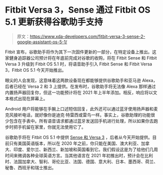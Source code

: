# Fitbit Versa 3，Sense 通过 Fitbit OS 5.1 更新获得谷歌助手支持

> 原文：<https://www.xda-developers.com/fitbit-versa-3-sense-2-google-assistant-os-5-1/>

Fitbit 宣布，谷歌助手将作为其下一次固件更新的一部分，在特定设备上推出。这家健身追踪器公司预计将在年底前完成对谷歌的收购，将在 Fitbit Sense 和 Fitbit Versa 3 升级到 Fitbit OS 5.1 时，将语音助手引入 Fitbit Sense 和 Fitbit Versa 3，Fitbit OS 5.1 今天开始推出。

眼尖的人会发现，这意味着这两款设备现在都能够提供谷歌助手和亚马逊 Alexa，后者已经在 Versa 2 和 3 上提供。在发布时，谷歌助手将无法像 Alexa 那样通过内置扬声器回复你，但这一功能预计将在 2021 年上半年添加。相反，响应将以文本格式出现在屏幕上。

Android 用户将能够在手腕上口述短信回复，此外还可以通过蓝牙使用扬声器和麦克风接听电话，就好像你是迪克·特雷西或雷鸟一样。事实上，谷歌助理的功能很少包含在手表中。所有语音请求都通过蓝牙发送回手机进行处理，所以如果你去跑步时把手机留在家里，你就无法使用它了。

谷歌助手将在 Fitbit OS 5.1 中提供 [Sense 和 Versa 3](https://www.xda-developers.com/fitbit-sense-fitbit-versa-3-fitbit-inspire-2-fitness-tracking-wearables/) ，后者从今天开始提供。目前只有美国英语版本，所以在 2020 年之前，你只能在美国、澳大利亚、加拿大、印度、爱尔兰、新西兰、新加坡和英国看到它。我们假设这是为了给他们几周时间来微调各种全球英语方言。当其他语言在 2021 年初推出时，预计会在比利时、法国加拿大、智利、哥伦比亚、法国、德国、意大利、日本、墨西哥、荷兰、秘鲁、西班牙和瑞士推出。